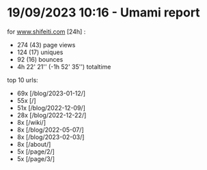 # 19/09/2023 10:16 - Umami report
for www.shifeiti.com [24h] :

 - 274 (43) page views
 - 124 (17) uniques
 - 92 (16) bounces
 - 4h 22' 21'' (-1h 52' 35'') totaltime


top 10 urls:
 - 69x [/blog/2023-01-12/]
 - 55x [/]
 - 51x [/blog/2022-12-09/]
 - 28x [/blog/2022-12-22/]
 - 8x [/wiki/]
 - 8x [/blog/2022-05-07/]
 - 8x [/blog/2023-02-03/]
 - 8x [/about/]
 - 5x [/page/2/]
 - 5x [/page/3/]


